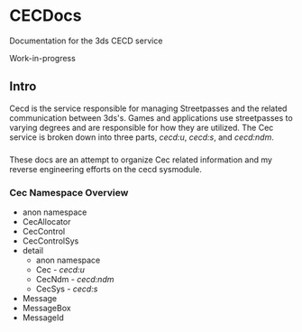# CECDocs
Documentation for the 3ds CECD service

Work-in-progress

## Intro
Cecd is the service responsible for managing Streetpasses and the related communication between 3ds's. Games and applications use streetpasses to varying degrees and are responsible for how they are utilized. The Cec service is broken down into three parts, *cecd:u*, *cecd:s*, and *cecd:ndm*. 
###
These docs are an attempt to organize Cec related information and my reverse engineering efforts on the cecd sysmodule. 

### Cec Namespace Overview
- anon namespace
- CecAllocator
- CecControl
- CecControlSys
- detail
  - anon namespace
  - Cec - *cecd:u*
  - CecNdm - *cecd:ndm*
  - CecSys - *cecd:s*
- Message
- MessageBox
- MessageId
